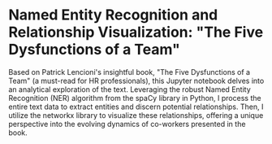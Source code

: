 # Named Entity Recognition and Relationship Visualization: "The Five Dysfunctions of a Team"

Based on Patrick Lencioni's insightful book, "The Five Dysfunctions of a Team" (a must-read for HR professionals), this Jupyter notebook delves into an analytical exploration of the text. Leveraging the robust Named Entity Recognition (NER) algorithm from the spaCy library in Python, I process the entire text data to extract entities and discern potential relationships. Then, I utilize the networkx library to visualize these relationships, offering a unique perspective into the evolving dynamics of co-workers presented in the book.
